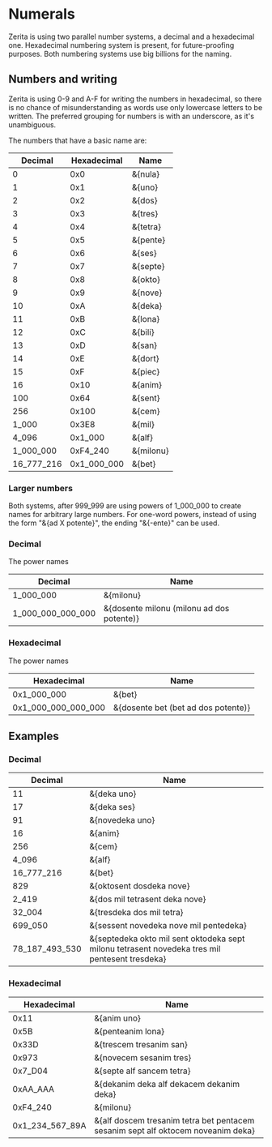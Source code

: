 # <x-trans>Numerals</x-trans>

<x-trans>Zerita is using two parallel number systems, a decimal and a hexadecimal one.</x-trans>
<x-trans>Hexadecimal numbering system is present, for future-proofing purposes.</x-trans>
<x-trans>Both numbering systems use big billions for the naming.</x-trans>

## <x-trans>Numbers and writing</x-trans>

<x-trans>Zerita is using 0-9 and A-F for writing the numbers in hexadecimal, so there is no chance of misunderstanding as words use only lowercase letters to be written.</x-trans>
<x-trans>The preferred grouping for numbers is with an underscore, as it's unambiguous.</x-trans>

<x-trans>The numbers that have a basic name are:</x-trans>

| <x-trans>Decimal</x-trans> | <x-trans>Hexadecimal</x-trans> | <x-trans>Name</x-trans> |
| -------------------------- | ------------------------------ | ----------------------- |
| 0                          | 0x0                            | &{nula}                 |
| 1                          | 0x1                            | &{uno}                  |
| 2                          | 0x2                            | &{dos}                  |
| 3                          | 0x3                            | &{tres}                 |
| 4                          | 0x4                            | &{tetra}                |
| 5                          | 0x5                            | &{pente}                |
| 6                          | 0x6                            | &{ses}                  |
| 7                          | 0x7                            | &{septe}                |
| 8                          | 0x8                            | &{okto}                 |
| 9                          | 0x9                            | &{nove}                 |
| 10                         | 0xA                            | &{deka}                 |
| 11                         | 0xB                            | &{lona}                 |
| 12                         | 0xC                            | &{bili}                 |
| 13                         | 0xD                            | &{san}                  |
| 14                         | 0xE                            | &{dort}                 |
| 15                         | 0xF                            | &{piec}                 |
| 16                         | 0x10                           | &{anim}                 |
| 100                        | 0x64                           | &{sent}                 |
| 256                        | 0x100                          | &{cem}                  |
| 1_000                      | 0x3E8                          | &{mil}                  |
| 4_096                      | 0x1_000                        | &{alf}                  |
| 1_000_000                  | 0xF4_240                       | &{milonu}               |
| 16_777_216                 | 0x1_000_000                    | &{bet}                  |

### <x-trans>Larger numbers</x-trans>

<x-trans>Both systems, after 999_999 are using powers of 1_000_000 to create names for arbitrary large numbers.</x-trans>
<x-trans>For one-word powers, instead of using the form "&{ad X potente}", the ending "&{-ente}" can be used.</x-trans>

### <x-trans>Decimal</x-trans>

The power names

| Decimal           | Name                                      |
| ----------------- | ----------------------------------------- |
| 1_000_000         | &{milonu}                                 |
| 1_000_000_000_000 | &{dosente milonu (milonu ad dos potente)} |

### <x-trans>Hexadecimal</x-trans>

The power names

| Hexadecimal         | Name                                |
| ------------------- | ----------------------------------- |
| 0x1_000_000         | &{bet}                              |
| 0x1_000_000_000_000 | &{dosente bet (bet ad dos potente)} |

## Examples

### <x-trans>Decimal</x-trans>

| <x-trans>Decimal</x-trans> | <x-trans>Name</x-trans>                                                                        |
| -------------------------- | ---------------------------------------------------------------------------------------------- |
| 11                         | &{deka uno}                                                                                    |
| 17                         | &{deka ses}                                                                                    |
| 91                         | &{novedeka uno}                                                                                |
| 16                         | &{anim}                                                                                        |
| 256                        | &{cem}                                                                                         |
| 4_096                      | &{alf}                                                                                         |
| 16_777_216                 | &{bet}                                                                                         |
| 829                        | &{oktosent dosdeka nove}                                                                       |
| 2_419                      | &{dos mil tetrasent deka nove}                                                                 |
| 32_004                     | &{tresdeka dos mil tetra}                                                                      |
| 699_050                    | &{sessent novedeka nove mil pentedeka}                                                         |
| 78_187_493_530             | &{septedeka okto mil sent oktodeka sept milonu tetrasent novedeka tres mil pentesent tresdeka} |

### <x-trans>Hexadecimal</x-trans>

| <x-trans>Hexadecimal</x-trans> | <x-trans>Name</x-trans>                                                          |
| ------------------------------ | -------------------------------------------------------------------------------- |
| 0x11                           | &{anim uno}                                                                      |
| 0x5B                           | &{penteanim lona}                                                                |
| 0x33D                          | &{trescem tresanim san}                                                          |
| 0x973                          | &{novecem sesanim tres}                                                          |
| 0x7_D04                        | &{septe alf sancem tetra}                                                        |
| 0xAA_AAA                       | &{dekanim deka alf dekacem dekanim deka}                                         |
| 0xF4_240                       | &{milonu}                                                                        |
| 0x1_234_567_89A                | &{alf doscem tresanim tetra bet pentacem sesanim sept alf oktocem noveanim deka} |
